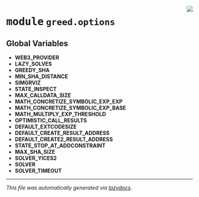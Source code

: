 <!-- markdownlint-disable -->

<a href="https://github.com/ucsb-seclab/greed/tree/main/greed/options.py#L0"><img align="right" style="float:right;" src="https://img.shields.io/badge/-source-cccccc?style=flat-square"></a>

# <kbd>module</kbd> `greed.options`




**Global Variables**
---------------
- **WEB3_PROVIDER**
- **LAZY_SOLVES**
- **GREEDY_SHA**
- **MIN_SHA_DISTANCE**
- **SIMGRVIZ**
- **STATE_INSPECT**
- **MAX_CALLDATA_SIZE**
- **MATH_CONCRETIZE_SYMBOLIC_EXP_EXP**
- **MATH_CONCRETIZE_SYMBOLIC_EXP_BASE**
- **MATH_MULTIPLY_EXP_THRESHOLD**
- **OPTIMISTIC_CALL_RESULTS**
- **DEFAULT_EXTCODESIZE**
- **DEFAULT_CREATE_RESULT_ADDRESS**
- **DEFAULT_CREATE2_RESULT_ADDRESS**
- **STATE_STOP_AT_ADDCONSTRAINT**
- **MAX_SHA_SIZE**
- **SOLVER_YICES2**
- **SOLVER**
- **SOLVER_TIMEOUT**




---

_This file was automatically generated via [lazydocs](https://github.com/ml-tooling/lazydocs)._
